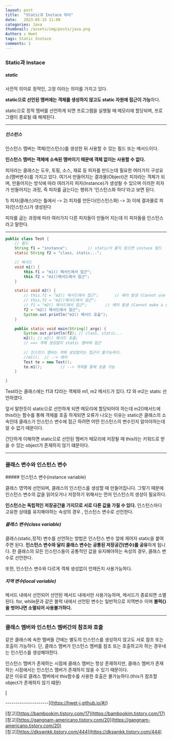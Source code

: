 ```yaml
---
layout: post
title:  "Static과 Instace 차이"
date:   2023-05-15 11:00
categories: Java
thumbnail: /assets/img/posts/java.png
Authors : Hwet
tags: Static Instace
comments: 1
---
```


<h3>Static과 Instace</h3>
<h5>static</h5>
<p>사전적 의미로 정적인, 고정 이라는 의미를 가지고 있다.</p>
<p><strong>static으로 선언된 멤버에는 객체를 생성하지 않고도 static 자원에 접근이 가능</strong>하다.</p>
<p>static으로 정적 멤버를 선언하게 되면 프로그램을 실행될 때 메모리에 할당되며, 프로그램이 종료될 떄 해제된다.</p> 

-------------------

<h5>인스턴스</h5>
<p>인스턴스 멤버는 객체(인스턴스)를 생성한 뒤 사용할 수 있는 필드 또는 메서드이다.</p>
<p><strong>인스턴스 멤버는 객체에 소속된 멤버이기 때문에 객체 없이는 사용할 수 없다. </strong></p>
<p>피자라는 클래스는 도우, 토핑, 소스, 재료 등 피자를 만드는데 필요한 여러가지 구성요소(멤버변수)를 가지고 있다.
여기서 만들어지는 결과물(Object)은 피자라는 객체가 되며, 만들어지는 방식에 따라 여러가지 피자(Instance)가 생성될 수 있으며
이러한 피자가 만들어지는 과정, 즉 피자를 굽는다는 행위가 '인스턴스화 하다'라고 보면 된다.</p>
<p></p>1) 피자(클래스)라는 틀에서 -> 2) 피자를 만든다(인스턴스화) -> 3) 이에 결과물로 피자(인스턴스)가 생성된다</p>
<p>피자를 굽는 과정에 따라 여러가지 다른 피자들이 만들어 지는데 이 피자들을 인스턴스라고 말한다.</p>

-------------------------

```java
public class Test {
    // 필드 
    String f1 = "instance";			// static이 붙지 않으면 instace 필드 
    static String f2 = "class, static...";

    // 메서드
    void m1() {
        this.f1 = "m1() 메서드에서 접근";
        this.f2 = "m1()메서드에서 접근";
    }

    static void m2() {
        // this.f1 = "m2() 메서드에서 접근";		// 에러 발생 (Cannot use this in a static context)
        // this.f2 = "m2()메서드에서 접근";
        // f1 = "m2() 메서드에서 접근";		// 에러 발생 (Cannot make a static reference to the non-static field)
        f2 = "m2() 메서드에서 접근";
        System.out.println("m2() 메서드 호출");
    }

    public static void main(String[] args) {
        System.out.println(f2); // class, static...
        m2(); // m2() 메서드 호출;
        // ==> 객체 생성없이 static 멤버에 접근
        
        // 인스턴스 멤버는 객체 생성없이는 접근이 불가능하다.
        //m1();  // --> 에러
        Test te = new Test();
        te.m1();        // --> 객체를 통해 호출 가능
    }

}
```

<p>Test라는 클래스에는 f1과 f2라는 객체와 m1, m2 메서드가 있다. f2 와 m2는 static 선언하였다. </p>
<p>앞서 말한듯이 static으로 선언하게 되면 메모리에 할당되어야 하는데 m2()메서드에 this라는 함수를 통해 객체를 호출 하게되면 오류가 나오는 이유는 
static은 클래스의 소속인데 클래스가 인스턴스 변수에 접근 하려면 어떤 인스턴스의 변수인지 알아야하는데 알 수 없기 때문이다.</p>
<p>간단하게 이해하면 static으로 선언된 멤버가 메모리에 저장될 때 this라는 키워드로 받을 수 있는 object가 존재하지 않기 떄문이다. </p>

----------------------------

<h3>클래스 변수와 인스턴스 변수</h3>
##### 인스턴스 변수(instance variable)
<p>클래스 영역에 선언되며, 클래스의 인스턴스를 생성할 때 만들어집니다. 그렇기 때문에 인스턴스 변수의 값을 읽어오거나 저장하기 위해서는 먼저 인스턴스의 생성이 필요하다.</p>
<p><strong>인스턴스는 독립적인 저장공간을 가지므로 서로 다른 값을 가질 수 있다.</strong> 인스턴스마다 고유한 상태를 유지해야하는 속성의 경우 , 인스턴스 변수로 선언한다.</p>

##### 클래스 변수(class variable)
<p>클래스(static,정적) 변수를 선언하는 방법은 인스턴스 변수 앞에 제어자 static을 붙여주면 된다.
<strong>인스턴스 변수와 달리 클래스 변수는 공통된 저장공간(변수)를 공유</strong>하게 됩니다. 
한 클래스의 모든 인스턴스들이 공통적인 값을 유지해야하는 속성의 경우, 클래스 변수로 선언한다.</p>
<p>또한, 인스턴스 변수와 다르게 객체 생성없이 언제든지 사용가능하다.</p>

##### 지역 변수(local variable)
<p>메서드 내에서 선언되어 선언된 메서드 내에서만 사용가능하며, 메서드가 종료되면 소멸된다. for, while문과 같은 블럭 내에서 선언된 변수는 일반적으로 지역변수 이며 <strong>블럭{}을 벗어나면 소멸되어 사용불가하다.</strong></p>

-------------------------
### 클래스 멤버와 인스턴스 멤버간의 참조와 호출
<p>같은 클래스에 속한 멤버들 간에는 별도의 인스턴스를 생성하지 않고도 서로 참조 또는 호출이 가능하다. 단, 클래스 멤버가 인스턴스 멤버를 참조 또는 호출하고자 하는 경우네는 인스턴스를 생성해야한다.</p>
<p>인스턴스 멤버가 존재하는 시점에 클래스 멤버는 항상 존재하지만, 클래스 멤버가 존재하는 시점에서는 인스턴스 멤버가 존재하지 않을 수 있기 때문이다. <br>
같은 이유로 클래스 멤버에서 this함수를 사용한 호출은 불가능하다.(this가 참조할 object가 존재하지 않기 떄문)</p>

[


---------------------](https://hwet-j.github.io/#/)


[참고][https://bambookim.tistory.com/17](https://bambookim.tistory.com/17) <br>
[참고][https://gangnam-americano.tistory.com/20](https://gangnam-americano.tistory.com/20)  <br>
[참고][https://dkswnkk.tistory.com/444](https://dkswnkk.tistory.com/444) 